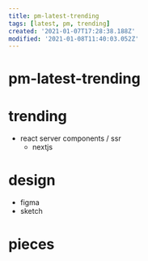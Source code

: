 ```yaml
---
title: pm-latest-trending
tags: [latest, pm, trending]
created: '2021-01-07T17:28:38.188Z'
modified: '2021-01-08T11:40:03.052Z'
---
```


# pm-latest-trending

# trending

- react server components / ssr
  - nextjs

# design

- figma
- sketch

# pieces
